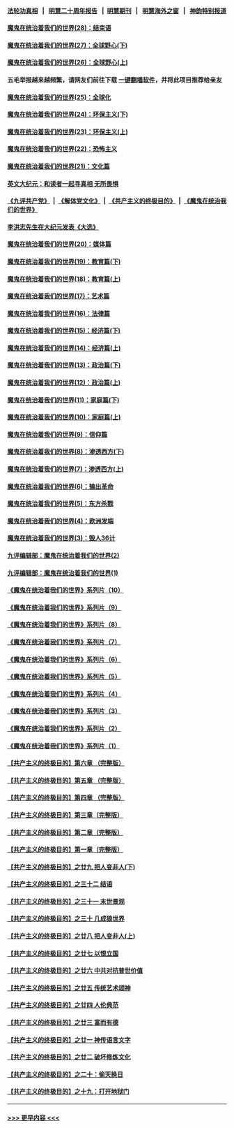 #### [法轮功真相](https://github.com/gfw-breaker/truth/blob/master/README.md?t=0) &nbsp;&nbsp;|&nbsp;&nbsp; [明慧二十周年报告](https://github.com/gfw-breaker/mh-reports/blob/master/README.md?t=0) &nbsp;&nbsp;|&nbsp;&nbsp;[明慧期刊](https://github.com/gfw-breaker/mh-qikan) &nbsp;&nbsp;|&nbsp;&nbsp; [明慧海外之窗](https://github.com/gfw-breaker/mh-news/blob/master/README.md?t=0) &nbsp;&nbsp;|&nbsp;&nbsp; [神韵特别报道](https://github.com/gfw-breaker/mh-news/blob/master/shenyun.md?t=0)
#### [魔鬼在统治着我们的世界(28)：结束语](../pages/nsc422/n10936246.md?t=06151552) 
#### [魔鬼在统治着我们的世界(27)：全球野心(下)](../pages/nsc422/n10928319.md?t=06151552) 
#### [魔鬼在统治着我们的世界(26)：全球野心(上)](../pages/nsc422/n10900318.md?t=06151552) 
#### 五毛举报越来越频繁，请网友们前往下载 [一键翻墙软件](https://github.com/gfw-breaker/ssr-accounts)，并将此项目推荐给亲友
#### [魔鬼在统治着我们的世界(25)：全球化](../pages/nsc422/n10788205.md?t=06151552) 
#### [魔鬼在统治着我们的世界(24)：环保主义(下)](../pages/nsc422/n10695307.md?t=06151552) 
#### [魔鬼在统治着我们的世界(23)：环保主义(上)](../pages/nsc422/n10688613.md?t=06151552) 
#### [魔鬼在统治着我们的世界(22)：恐怖主义](../pages/nsc422/n10614727.md?t=06151552) 
#### [魔鬼在统治着我们的世界(21)：文化篇](../pages/nsc422/n10597706.md?t=06151552) 
#### [英文大纪元：和读者一起寻真相 无所畏惧](../pages/nsc422/n12542027.md?t=06151552) 
#### [《九评共产党》](https://github.com/begood0513/9ping.md/blob/master/README.md) &nbsp;|&nbsp; [《解体党文化》](../../../../jtdwh.md/blob/master/README.md)  &nbsp;|&nbsp; [《共产主义的终极目的》](../../../../gczydzjmd.md/blob/master/README.md) &nbsp;|&nbsp; [《魔鬼在统治我们的世界》](../../../../mgztzwmdsj.md/blob/master/README.md) 
#### [李洪志先生在大纪元发表《大选》](../pages/nsc422/n12534746.md?t=06151552) 
#### [魔鬼在统治着我们的世界(20)：媒体篇](../pages/nsc422/n10586579.md?t=06151552) 
#### [魔鬼在统治着我们的世界(19)：教育篇(下)](../pages/nsc422/n10564808.md?t=06151552) 
#### [魔鬼在统治着我们的世界(18)：教育篇(上)](../pages/nsc422/n10526970.md?t=06151552) 
#### [魔鬼在统治着我们的世界(17)：艺术篇](../pages/nsc422/n10499093.md?t=06151552) 
#### [魔鬼在统治着我们的世界(16)：法律篇](../pages/nsc422/n10485969.md?t=06151552) 
#### [魔鬼在统治着我们的世界(15)：经济篇(下)](../pages/nsc422/n10469975.md?t=06151552) 
#### [魔鬼在统治着我们的世界(14)：经济篇(上)](../pages/nsc422/n10457370.md?t=06151552) 
#### [魔鬼在统治着我们的世界(13)：政治篇(下)](../pages/nsc422/n10448270.md?t=06151552) 
#### [魔鬼在统治着我们的世界(12)：政治篇(上)](../pages/nsc422/n10444576.md?t=06151552) 
#### [魔鬼在统治着我们的世界(11)：家庭篇(下)](../pages/nsc422/n10440961.md?t=06151552) 
#### [魔鬼在统治着我们的世界(10)：家庭篇(上)](../pages/nsc422/n10435448.md?t=06151552) 
#### [魔鬼在统治着我们的世界(9)：信仰篇](../pages/nsc422/n10432159.md?t=06151552) 
#### [魔鬼在统治着我们的世界(8)：渗透西方(下)](../pages/nsc422/n10429603.md?t=06151552) 
#### [魔鬼在统治着我们的世界(7)：渗透西方(上)](../pages/nsc422/n10426013.md?t=06151552) 
#### [魔鬼在统治着我们的世界(6)：输出革命](../pages/nsc422/n10421536.md?t=06151552) 
#### [魔鬼在统治着我们的世界(5)：东方杀戮](../pages/nsc422/n10417707.md?t=06151552) 
#### [魔鬼在统治着我们的世界(4)：欧洲发端](../pages/nsc422/n10414890.md?t=06151552) 
#### [魔鬼在统治着我们的世界(3)：毁人36计](../pages/nsc422/n10411583.md?t=06151552) 
#### [九评编辑部：魔鬼在统治着我们的世界(2)](../pages/nsc422/n10410036.md?t=06151552) 
#### [九评编辑部：魔鬼在统治着我们的世界(1)](../pages/nsc422/n10406825.md?t=06151552) 
#### [《魔鬼在统治着我们的世界》系列片（10）](../pages/nsc422/n12292670.md?t=06151552) 
#### [《魔鬼在统治着我们的世界》系列片（9）](../pages/nsc422/n12290859.md?t=06151552) 
#### [《魔鬼在统治着我们的世界》系列片（8）](../pages/nsc422/n12287445.md?t=06151552) 
#### [《魔鬼在统治着我们的世界》系列片（7）](../pages/nsc422/n12283425.md?t=06151552) 
#### [《魔鬼在统治着我们的世界》系列片（6）](../pages/nsc422/n12282314.md?t=06151552) 
#### [《魔鬼在统治着我们的世界》系列片（5）](../pages/nsc422/n12281419.md?t=06151552) 
#### [《魔鬼在统治着我们的世界》系列片（4）](../pages/nsc422/n12274024.md?t=06151552) 
#### [《魔鬼在统治着我们的世界》系列片（3）](../pages/nsc422/n12271322.md?t=06151552) 
#### [《魔鬼在统治着我们的世界》系列片（2）](../pages/nsc422/n12269049.md?t=06151552) 
#### [《魔鬼在统治着我们的世界》系列片（1）](../pages/nsc422/n12267575.md?t=06151552) 
#### [【共产主义的终极目的】第六章 （完整版）](../pages/nsc422/n11428913.md?t=06151552) 
#### [【共产主义的终极目的】第五章 （完整版）](../pages/nsc422/n11428912.md?t=06151552) 
#### [【共产主义的终极目的】第四章 （完整版）](../pages/nsc422/n11428907.md?t=06151552) 
#### [【共产主义的终极目的】第三章（完整版）](../pages/nsc422/n11428848.md?t=06151552) 
#### [【共产主义的终极目的】第二章（完整版）](../pages/nsc422/n11428831.md?t=06151552) 
#### [【共产主义的终极目的】第一章（完整版）](../pages/nsc422/n11417651.md?t=06151552) 
#### [【共产主义的终极目的】之廿九 把人变非人(下)](../pages/nsc422/n11344140.md?t=06151552) 
#### [【共产主义的终极目的】之三十二 结语](../pages/nsc422/n11360535.md?t=06151552) 
#### [【共产主义的终极目的】之三十一 末世景观](../pages/nsc422/n11351129.md?t=06151552) 
#### [【共产主义的终极目的】之三十 几成狼世界](../pages/nsc422/n11348280.md?t=06151552) 
#### [【共产主义的终极目的】之廿八 把人变非人(上)](../pages/nsc422/n11340492.md?t=06151552) 
#### [【共产主义的终极目的】之廿七 以恨立国](../pages/nsc422/n11336944.md?t=06151552) 
#### [【共产主义的终极目的】之廿六 中共对抗普世价值](../pages/nsc422/n11324785.md?t=06151552) 
#### [【共产主义的终极目的】之廿五 传统艺术颂神](../pages/nsc422/n11296396.md?t=06151552) 
#### [【共产主义的终极目的】之廿四 人伦典范](../pages/nsc422/n11296397.md?t=06151552) 
#### [【共产主义的终极目的】之廿三 富而有德](../pages/nsc422/n11283598.md?t=06151552) 
#### [【共产主义的终极目的】之廿一 神传语言文字](../pages/nsc422/n11263265.md?t=06151552) 
#### [【共产主义的终极目的】之廿二 破坏修炼文化](../pages/nsc422/n11245728.md?t=06151552) 
#### [【共产主义的终极目的】之二十：偷天换日](../pages/nsc422/n11238846.md?t=06151552) 
#### [【共产主义的终极目的】之十九：打开地狱门](../pages/nsc422/n11206376.md?t=06151552) 

----
#### [ >>> 更早内容 <<< ](../indexes/nsc422-earlier.md)
